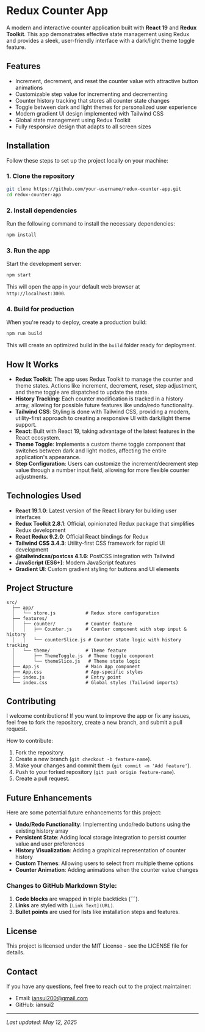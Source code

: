 # Redux Counter App

A modern and interactive counter application built with **React 19** and **Redux Toolkit**. This app demonstrates effective state management using Redux and provides a sleek, user-friendly interface with a dark/light theme toggle feature.

## Features

- Increment, decrement, and reset the counter value with attractive button animations
- Customizable step value for incrementing and decrementing
- Counter history tracking that stores all counter state changes
- Toggle between dark and light themes for personalized user experience
- Modern gradient UI design implemented with Tailwind CSS
- Global state management using Redux Toolkit
- Fully responsive design that adapts to all screen sizes

## Installation

Follow these steps to set up the project locally on your machine:

### 1. Clone the repository

```bash
git clone https://github.com/your-username/redux-counter-app.git
cd redux-counter-app
```

### 2. Install dependencies

Run the following command to install the necessary dependencies:

```bash
npm install
```

### 3. Run the app

Start the development server:

```bash
npm start
```

This will open the app in your default web browser at `http://localhost:3000`.

### 4. Build for production

When you're ready to deploy, create a production build:

```bash
npm run build
```

This will create an optimized build in the `build` folder ready for deployment.

## How It Works

* **Redux Toolkit**: The app uses Redux Toolkit to manage the counter and theme states. Actions like increment, decrement, reset, step adjustment, and theme toggle are dispatched to update the state.
* **History Tracking**: Each counter modification is tracked in a history array, allowing for possible future features like undo/redo functionality.
* **Tailwind CSS**: Styling is done with Tailwind CSS, providing a modern, utility-first approach to creating a responsive UI with dark/light theme support.
* **React**: Built with React 19, taking advantage of the latest features in the React ecosystem.
* **Theme Toggle**: Implements a custom theme toggle component that switches between dark and light modes, affecting the entire application's appearance.
* **Step Configuration**: Users can customize the increment/decrement step value through a number input field, allowing for more flexible counter adjustments.

## Technologies Used

* **React 19.1.0**: Latest version of the React library for building user interfaces
* **Redux Toolkit 2.8.1**: Official, opinionated Redux package that simplifies Redux development
* **React Redux 9.2.0**: Official React bindings for Redux
* **Tailwind CSS 3.4.3**: Utility-first CSS framework for rapid UI development
* **@tailwindcss/postcss 4.1.6**: PostCSS integration with Tailwind
* **JavaScript (ES6+)**: Modern JavaScript features
* **Gradient UI**: Custom gradient styling for buttons and UI elements

## Project Structure

```
src/
  ├── app/
  │   └── store.js           # Redux store configuration
  ├── features/
  │   ├── counter/           # Counter feature
  │   │   ├── Counter.js     # Counter component with step input & history
  │   │   └── counterSlice.js # Counter state logic with history tracking
  │   └── theme/             # Theme feature
  │       ├── ThemeToggle.js  # Theme toggle component
  │       └── themeSlice.js   # Theme state logic
  ├── App.js                 # Main App component
  ├── App.css                # App-specific styles
  ├── index.js               # Entry point
  └── index.css              # Global styles (Tailwind imports)
```

## Contributing

I welcome contributions! If you want to improve the app or fix any issues, feel free to fork the repository, create a new branch, and submit a pull request.

How to contribute:

1. Fork the repository.
2. Create a new branch (`git checkout -b feature-name`).
3. Make your changes and commit them (`git commit -m 'Add feature'`).
4. Push to your forked repository (`git push origin feature-name`).
5. Create a pull request.

## Future Enhancements

Here are some potential future enhancements for this project:

* **Undo/Redo Functionality**: Implementing undo/redo buttons using the existing history array
* **Persistent State**: Adding local storage integration to persist counter value and user preferences
* **History Visualization**: Adding a graphical representation of counter history
* **Custom Themes**: Allowing users to select from multiple theme options
* **Counter Animation**: Adding animations when the counter value changes


### Changes to GitHub Markdown Style:

1. **Code blocks** are wrapped in triple backticks (```).
2. **Links** are styled with `[Link Text](URL)`.
3. **Bullet points** are used for lists like installation steps and features.

## License

This project is licensed under the MIT License - see the LICENSE file for details.

## Contact

If you have any questions, feel free to reach out to the project maintainer:

* Email: iansui200@gmail.com
* GitHub: iansui2

---

*Last updated: May 12, 2025*
